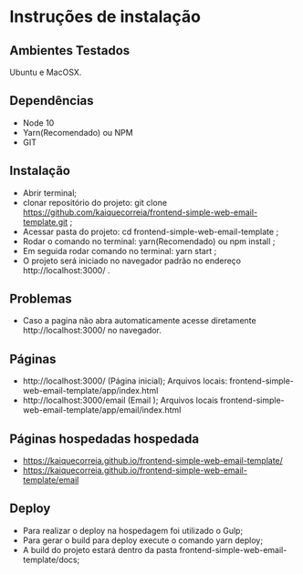 # Instruções de instalação

## Ambientes Testados

Ubuntu e MacOSX.

## Dependências

- Node 10
- Yarn(Recomendado) ou NPM
- GIT

## Instalação

- Abrir terminal;
- clonar repositório do projeto: git clone https://github.com/kaiquecorreia/frontend-simple-web-email-template.git ;
- Acessar pasta do projeto: cd frontend-simple-web-email-template ;
- Rodar o comando no terminal: yarn(Recomendado) ou npm install ;
- Em seguida rodar comando no terminal: yarn start ;
- O projeto será iniciado no navegador padrão no endereço http://localhost:3000/ .

## Problemas

- Caso a pagina não abra automaticamente acesse diretamente http://localhost:3000/ no navegador.

## Páginas

- http://localhost:3000/ (Página inicial); Arquivos locais: frontend-simple-web-email-template/app/index.html
- http://localhost:3000/email (Email ); Arquivos locais frontend-simple-web-email-template/app/email/index.html

## Páginas hospedadas hospedada

- https://kaiquecorreia.github.io/frontend-simple-web-email-template/
- https://kaiquecorreia.github.io/frontend-simple-web-email-template/email

## Deploy

- Para realizar o deploy na hospedagem foi utilizado o Gulp;
- Para gerar o build para deploy execute o comando yarn deploy;
- A build do projeto estará dentro da pasta frontend-simple-web-email-template/docs;

